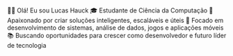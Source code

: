 👨‍💻 Olá! Eu sou Lucas Hauck
🎓 Estudante de Ciência da Computação
🚀 Apaixonado por criar soluções inteligentes, escaláveis e úteis
📍 Focado em desenvolvimento de sistemas, análise de dados, jogos e aplicações móveis
📚 Buscando oportunidades para crescer como desenvolvedor e futuro líder de tecnologia

